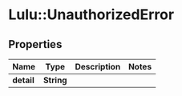 # Lulu::UnauthorizedError

## Properties
Name | Type | Description | Notes
------------ | ------------- | ------------- | -------------
**detail** | **String** |  | 


